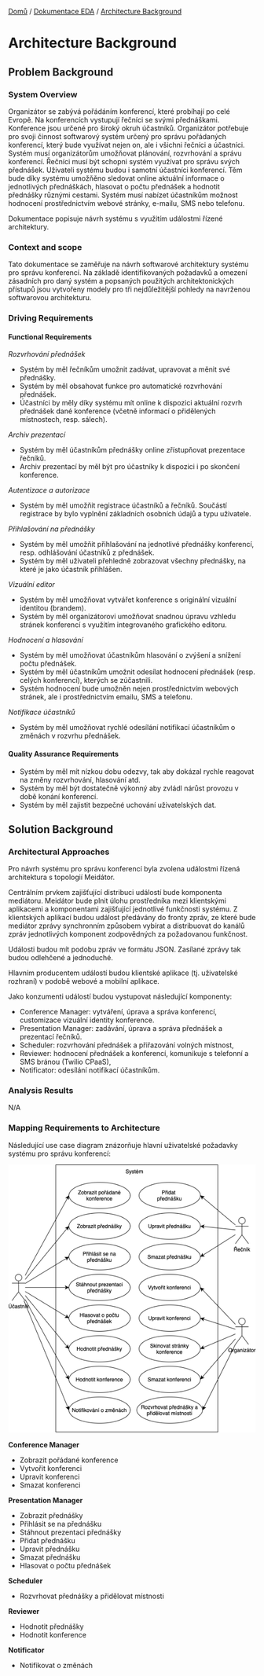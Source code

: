 [Domů](/README.md) / [Dokumentace EDA](/Dokumentace/EDA/README.md) / [Architecture Background](/Dokumentace/EDA/pages/architecture-background.md)

# Architecture Background

## Problem Background

### System Overview
Organizátor se zabývá pořádáním konferencí, které probíhají po celé Evropě. Na konferencích vystupují řečníci se svými přednáškami. Konference jsou určené pro široký okruh účastníků. Organizátor potřebuje pro svoji činnost softwarový systém určený pro správu pořádaných konferencí, který bude využívat nejen on, ale i všichni řečníci a účastníci. Systém musí organizátorům umožňovat plánování, rozvrhování a správu konferencí. Řečníci musí být schopni systém využívat pro správu svých přednášek. Uživateli systému budou i samotní účastníci konferencí. Těm bude díky systému umožňěno sledovat online aktuální informace o jednotlivých přednáškách, hlasovat o počtu přednášek a hodnotit přednášky různými cestami. Systém musí nabízet účastníkům možnost hodnocení prostřednictvím webové stránky, e-mailu, SMS nebo telefonu. 

Dokumentace popisuje návrh systému s využitím událostmi řízené architektury.

### Context and scope
Tato dokumentace se zaměřuje na návrh softwarové architektury systému pro správu konferencí. Na základě identifikovaných požadavků a omezení zásadních pro daný systém a popsaných použitých architektonických přístupů jsou vytvořeny modely pro tři nejdůležitější pohledy na navrženou softwarovou architekturu.

### Driving Requirements

#### Functional Requirements
*Rozvrhování přednášek*
- Systém by měl řečníkům umožnit zadávat, upravovat a měnit své přednášky. 
- Systém by měl obsahovat funkce pro automatické rozvrhování přednášek.
- Účastníci by měly díky systému mít online k dispozici aktuální rozvrh přednášek dané konference (včetně informací o přidělených místnostech, resp. sálech). 

*Archiv prezentací*
- Systém by měl účastníkům přednášky online zřístupňovat prezentace řečníků. 
- Archiv prezentací by měl být pro účastníky k dispozici i po skončení konference. 

*Autentizace a autorizace*
- Systém by měl umožňit registrace účastníků a řečníků. Součástí registrace by bylo vyplnění základních osobních údajů a typu uživatele.

*Přihlašování na přednášky*
- Systém by měl umožňit přihlašování na jednotlivé přednášky konferencí, resp. odhlášování účastníků z přednášek.
- Systém by měl uživateli přehledně zobrazovat všechny přednášky, na které je jako účastník přihlášen. 

*Vizuální editor*
- Systém by měl umožňovat vytvářet konference s originální vizuální identitou (brandem).
- Systém by měl organizátorovi umožňovat snadnou úpravu vzhledu stránek konferencí s využitím integrovaného grafického editoru. 

*Hodnocení a hlasování*
- Systém by měl umožňovat účastníkům hlasování o zvýšení a snížení počtu přednášek. 
- Systém by měl účastníkům umožnit odesílat hodnocení přednášek (resp. celých konferencí), kterých se zúčastnili. 
- Systém hodnocení bude umožněn nejen prostřednictvím webových stránek, ale i prostřednictvím emailu, SMS a telefonu. 

*Notifikace účastníků*
- Systém by měl umožňovat rychlé odesílání notifikací účastníkům o změnách v rozvrhu přednášek. 

#### Quality Assurance Requirements
- Systém by měl mít nízkou dobu odezvy, tak aby dokázal rychle reagovat na změny rozvrhování, hlasování atd.
- Systém by měl být dostatečně výkonný aby zvládl nárůst provozu v době konání konferencí.
- Systém by měl zajistit bezpečné uchování uživatelských dat. 

## Solution Background

### Architectural Approaches
Pro návrh systému pro správu konferencí byla zvolena událostmi řízená architektura s topologií Meidátor. 

Centrálním prvkem zajišťující distribuci událostí bude komponenta mediátoru. Meidátor bude plnit úlohu prostředníka mezi klientskými aplikacemi a komponentami zajišťující jednotlivé funkčnosti systému. Z klientských aplikací budou událost předávány do fronty zpráv, ze které bude mediátor zprávy synchronním způsobem vybírat a distribuovat do kanálů zpráv jednotlivých komponent zodpovědných za požadovanou funkčnost. 

Události budou mít podobu zpráv ve formátu JSON. Zasílané zprávy tak budou odlehčené a jednoduché. 

Hlavním producentem událostí budou klientské aplikace (tj. uživatelské rozhraní) v podobě webové a mobilní aplikace. 

Jako konzumenti událostí budou vystupovat následující komponenty:
- Conference Manager: vytváření, úprava a správa konferencí, customizace vizuální identity konference.
- Presentation Manager: zadávání, úprava a správa přednášek a prezentací řečníků.
- Scheduler: rozvrhování přednášek a přiřazování volných místnost,
- Reviewer: hodnocení přednášek a konferencí, komunikuje s telefonní a SMS bránou (Twilio CPaaS),
- Notificator: odesílání notifikací účastníkům.

### Analysis Results
N/A

### Mapping Requirements to Architecture
Následující use case diagram znázorňuje hlavní uživatelské požadavky systému pro správu konferencí:

![Use Case Diagram](../assets/use-case.png)

**Conference Manager**
- Zobrazit pořádané konference
- Vytvořit konferenci
- Upravit konferenci
- Smazat konferenci

**Presentation Manager**
- Zobrazit přednášky
- Přihlásit se na přednášku
- Stáhnout prezentaci přednášky
- Přidat přednášku
- Upravit přednášku
- Smazat přednášku
- Hlasovat o počtu přednášek

**Scheduler**
- Rozvrhovat přednášky a přidělovat místnosti

**Reviewer**
- Hodnotit přednášky
- Hodnotit konference

**Notificator**
- Notifikovat o změnách
